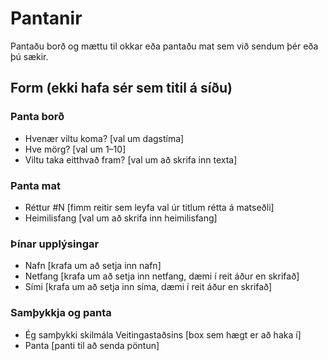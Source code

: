# Pantanir

Pantaðu borð og mættu til okkar eða pantaðu mat sem við sendum þér eða þú sækir.

## Form (ekki hafa sér sem titil á síðu)

### Panta borð

* Hvenær viltu koma? [val um dagstíma]
* Hve mörg? [val um 1–10]
* Viltu taka eitthvað fram? [val um að skrifa inn texta]

### Panta mat

* Réttur #N [fimm reitir sem leyfa val úr titlum rétta á matseðli]
* Heimilisfang [val um að skrifa inn heimilisfang]

### Þínar upplýsingar

* Nafn [krafa um að setja inn nafn]
* Netfang [krafa um að setja inn netfang, dæmi í reit áður en skrifað]
* Sími [krafa um að setja inn síma, dæmi í reit áður en skrifað]

### Samþykkja og panta

* Ég samþykki skilmála Veitingastaðsins [box sem hægt er að haka í]
* Panta [panti til að senda pöntun]